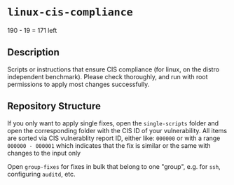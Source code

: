 # `linux-cis-compliance`

190 - 19 = 171 left

## Description
Scripts or instructions that ensure CIS compliance (for linux, on the distro independent benchmark). Please check thoroughly, and run with root permissions to apply most changes successfully.

## Repository Structure
If you only want to apply single fixes, open the `single-scripts` folder and open the corresponding folder with the CIS ID of your vulnerability. All items are sorted via CIS vulnerablity report ID, either like: `000000` or with a range `000000 - 000001` which indicates that the fix is similar or the same with changes to the input only

Open `group-fixes` for fixes in bulk that belong to one "group", e.g. for `ssh`, configuring `auditd`, etc.